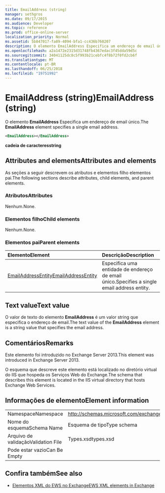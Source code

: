```yaml
---
title: EmailAddress (string)
manager: sethgros
ms.date: 09/17/2015
ms.audience: Developer
ms.topic: reference
ms.prod: office-online-server
localization_priority: Normal
ms.assetid: 5b847017-fa89-4094-bfa1-cc436b760207
description: O elemento EmailAddress Especifica um endereço de email único.
ms.openlocfilehash: a2a1472e2315d31748fb4367edac3f45dda59d5c
ms.sourcegitcommit: 34041125dc8c5f993b21cebfc4f8b72f0fd2cb6f
ms.translationtype: MT
ms.contentlocale: pt-BR
ms.lasthandoff: 06/25/2018
ms.locfileid: "19751992"
---
```

# <a name="emailaddress-string"></a><span data-ttu-id="e6397-103">EmailAddress (string)</span><span class="sxs-lookup"><span data-stu-id="e6397-103">EmailAddress (string)</span></span>

<span data-ttu-id="e6397-104">O elemento **EmailAddress** Especifica um endereço de email único.</span><span class="sxs-lookup"><span data-stu-id="e6397-104">The **EmailAddress** element specifies a single email address.</span></span> 
  
```XML
<EmailAddress></EmailAddress>
```

 <span data-ttu-id="e6397-105">**cadeia de caracteres**</span><span class="sxs-lookup"><span data-stu-id="e6397-105">**string**</span></span>
## <a name="attributes-and-elements"></a><span data-ttu-id="e6397-106">Attributes and elements</span><span class="sxs-lookup"><span data-stu-id="e6397-106">Attributes and elements</span></span>

<span data-ttu-id="e6397-107">As seções a seguir descrevem os atributos e elementos filho elementos pai.</span><span class="sxs-lookup"><span data-stu-id="e6397-107">The following sections describe attributes, child elements, and parent elements.</span></span>
  
### <a name="attributes"></a><span data-ttu-id="e6397-108">Atributos</span><span class="sxs-lookup"><span data-stu-id="e6397-108">Attributes</span></span>

<span data-ttu-id="e6397-109">Nenhum.</span><span class="sxs-lookup"><span data-stu-id="e6397-109">None.</span></span>
  
### <a name="child-elements"></a><span data-ttu-id="e6397-110">Elementos filho</span><span class="sxs-lookup"><span data-stu-id="e6397-110">Child elements</span></span>

<span data-ttu-id="e6397-111">Nenhum.</span><span class="sxs-lookup"><span data-stu-id="e6397-111">None.</span></span>
  
### <a name="parent-elements"></a><span data-ttu-id="e6397-112">Elementos pai</span><span class="sxs-lookup"><span data-stu-id="e6397-112">Parent elements</span></span>

|<span data-ttu-id="e6397-113">**Elemento**</span><span class="sxs-lookup"><span data-stu-id="e6397-113">**Element**</span></span>|<span data-ttu-id="e6397-114">**Descrição**</span><span class="sxs-lookup"><span data-stu-id="e6397-114">**Description**</span></span>|
|:-----|:-----|
|[<span data-ttu-id="e6397-115">EmailAddressEntity</span><span class="sxs-lookup"><span data-stu-id="e6397-115">EmailAddressEntity</span></span>](emailaddressentity.md) <br/> |<span data-ttu-id="e6397-116">Especifica uma entidade de endereço de email único.</span><span class="sxs-lookup"><span data-stu-id="e6397-116">Specifies a single email address entity.</span></span>  <br/> |
   
## <a name="text-value"></a><span data-ttu-id="e6397-117">Text value</span><span class="sxs-lookup"><span data-stu-id="e6397-117">Text value</span></span>

<span data-ttu-id="e6397-118">O valor de texto do elemento **EmailAddress** é um valor string que especifica o endereço de email.</span><span class="sxs-lookup"><span data-stu-id="e6397-118">The text value of the **EmailAddress** element is a string value that specifies the email address.</span></span> 
  
## <a name="remarks"></a><span data-ttu-id="e6397-119">Comentários</span><span class="sxs-lookup"><span data-stu-id="e6397-119">Remarks</span></span>

<span data-ttu-id="e6397-120">Este elemento foi introduzido no Exchange Server 2013.</span><span class="sxs-lookup"><span data-stu-id="e6397-120">This element was introduced in Exchange Server 2013.</span></span>
  
<span data-ttu-id="e6397-121">O esquema que descreve este elemento está localizado no diretório virtual do IIS que hospeda os Serviços Web do Exchange.</span><span class="sxs-lookup"><span data-stu-id="e6397-121">The schema that describes this element is located in the IIS virtual directory that hosts Exchange Web Services.</span></span>
  
## <a name="element-information"></a><span data-ttu-id="e6397-122">Informações de elemento</span><span class="sxs-lookup"><span data-stu-id="e6397-122">Element information</span></span>

|||
|:-----|:-----|
|<span data-ttu-id="e6397-123">Namespace</span><span class="sxs-lookup"><span data-stu-id="e6397-123">Namespace</span></span>  <br/> |http://schemas.microsoft.com/exchange/services/2006/types  <br/> |
|<span data-ttu-id="e6397-124">Nome do esquema</span><span class="sxs-lookup"><span data-stu-id="e6397-124">Schema Name</span></span>  <br/> |<span data-ttu-id="e6397-125">Esquema de tipo</span><span class="sxs-lookup"><span data-stu-id="e6397-125">Type schema</span></span>  <br/> |
|<span data-ttu-id="e6397-126">Arquivo de validação</span><span class="sxs-lookup"><span data-stu-id="e6397-126">Validation File</span></span>  <br/> |<span data-ttu-id="e6397-127">Types.xsd</span><span class="sxs-lookup"><span data-stu-id="e6397-127">types.xsd</span></span>  <br/> |
|<span data-ttu-id="e6397-128">Pode estar vazio</span><span class="sxs-lookup"><span data-stu-id="e6397-128">Can Be Empty</span></span>  <br/> ||
   
## <a name="see-also"></a><span data-ttu-id="e6397-129">Confira também</span><span class="sxs-lookup"><span data-stu-id="e6397-129">See also</span></span>

- [<span data-ttu-id="e6397-130">Elementos XML do EWS no Exchange</span><span class="sxs-lookup"><span data-stu-id="e6397-130">EWS XML elements in Exchange</span></span>](ews-xml-elements-in-exchange.md)

